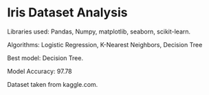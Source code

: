 # Iris Dataset Analysis

Libraries used: Pandas, Numpy, matplotlib, seaborn, scikit-learn.

Algorithms: Logistic Regression, K-Nearest Neighbors, Decision Tree

Best model: Decision Tree. 

Model Accuracy: 97.78

Dataset taken from kaggle.com.
